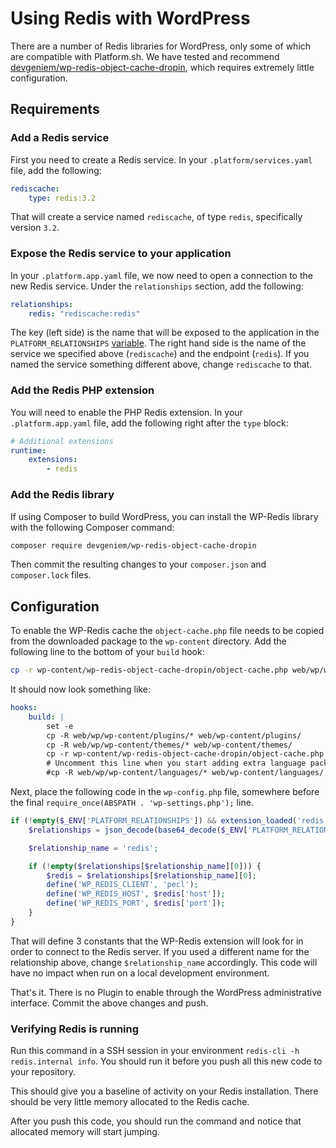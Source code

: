 # Using Redis with WordPress

There are a number of Redis libraries for WordPress, only some of which are compatible with Platform.sh.  We have tested and recommend [devgeniem/wp-redis-object-cache-dropin](https://packagist.org/packages/devgeniem/wp-redis-object-cache-dropin), which requires extremely little configuration.

## Requirements

### Add a Redis service

First you need to create a Redis service.  In your `.platform/services.yaml` file, add the following:

```yaml
rediscache:
    type: redis:3.2
```

That will create a service named `rediscache`, of type `redis`, specifically version `3.2`.

### Expose the Redis service to your application

In your `.platform.app.yaml` file, we now need to open a connection to the new Redis service.  Under the `relationships` section, add the following:

```yaml
relationships:
    redis: "rediscache:redis"
```

The key (left side) is the name that will be exposed to the application in the `PLATFORM_RELATIONSHIPS` [variable](/development/variables.md).  The right hand side is the name of the service we specified above (`rediscache`) and the endpoint (`redis`).  If you named the service something different above, change `rediscache` to that.

### Add the Redis PHP extension

You will need to enable the PHP Redis extension.  In your `.platform.app.yaml` file, add the following right after the `type` block:

```yaml
# Additional extensions
runtime:
    extensions:
        - redis
```

### Add the Redis library

If using Composer to build WordPress, you can install the WP-Redis library with the following Composer command:

```bash
composer require devgeniem/wp-redis-object-cache-dropin
```

Then commit the resulting changes to your `composer.json` and `composer.lock` files.

## Configuration

To enable the WP-Redis cache the `object-cache.php` file needs to be copied from the downloaded package to the `wp-content` directory.  Add the following line to the bottom of your `build` hook:

```bash
cp -r wp-content/wp-redis-object-cache-dropin/object-cache.php web/wp/wp-content/object-cache.php
```

It should now look something like:

```yaml
hooks:
    build: |
        set -e
        cp -R web/wp/wp-content/plugins/* web/wp-content/plugins/
        cp -R web/wp/wp-content/themes/* web/wp-content/themes/
        cp -r wp-content/wp-redis-object-cache-dropin/object-cache.php web/wp/wp-content/object-cache.php
        # Uncomment this line when you start adding extra language packs.
        #cp -R web/wp/wp-content/languages/* web/wp-content/languages/
```

Next, place the following code in the `wp-config.php` file, somewhere before the final `require_once(ABSPATH . 'wp-settings.php');` line.

```php
if (!empty($_ENV['PLATFORM_RELATIONSHIPS']) && extension_loaded('redis')) {
    $relationships = json_decode(base64_decode($_ENV['PLATFORM_RELATIONSHIPS']), true);

    $relationship_name = 'redis';

    if (!empty($relationships[$relationship_name][0])) {
        $redis = $relationships[$relationship_name][0];
        define('WP_REDIS_CLIENT', 'pecl');
        define('WP_REDIS_HOST', $redis['host']);
        define('WP_REDIS_PORT', $redis['port']);
    }
}
```

That will define 3 constants that the WP-Redis extension will look for in order to connect to the Redis server.  If you used a different name for the relationship above, change `$relationship_name` accordingly.  This code will have no impact when run on a local development environment.

That's it.  There is no Plugin to enable through the WordPress administrative interface.  Commit the above changes and push.

### Verifying Redis is running

Run this command in a SSH session in your environment `redis-cli -h redis.internal info`. You should run it before you push all this new code to your repository.

This should give you a baseline of activity on your Redis installation. There should be very little memory allocated to the Redis cache.

After you push this code, you should run the command and notice that allocated memory will start jumping.
